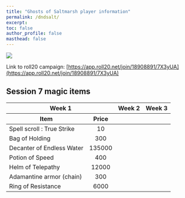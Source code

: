 ```yaml
---
title: "Ghosts of Saltmarsh player information"
permalink: /dndsalt/
excerpt: 
toc: false
author_profile: false
masthead: false
---
```


![](https://files.d20.io/images/80411677/2YjtcD7blVP_p5K2D7cJgw/max.png?1556830272)

Link to roll20 campaign: [https://app.roll20.net/join/18908891/7X3yUA](https://app.roll20.net/join/18908891/7X3yUA)

## Session 7 magic items

<!-- 6-column table with Item and Price under Week 1 and Price centered -->

<!-- 6-column table with centered Price column under Week 1 -->

<table>
  <thead>
    <tr>
      <th colspan="2">Week 1</th>
      <th colspan="2">Week 2</th>
      <th colspan="2">Week 3</th>
    </tr>
    <tr>
      <th>Item</th>
      <th style="text-align:center;">Price</th>
      <th></th>
      <th></th>
      <th></th>
      <th></th>
    </tr>
  </thead>
  <tbody>
    <tr><td>Spell scroll : True Strike</td><td style="text-align:center;">10</td><td></td><td></td><td></td><td></td></tr>
    <tr><td>Bag of Holding</td><td style="text-align:center;">300</td><td></td><td></td><td></td><td></td></tr>
    <tr><td>Decanter of Endless Water</td><td style="text-align:center;">135000</td><td></td><td></td><td></td><td></td></tr>
    <tr><td>Potion of Speed</td><td style="text-align:center;">400</td><td></td><td></td><td></td><td></td></tr>
    <tr><td>Helm of Telepathy</td><td style="text-align:center;">12000</td><td></td><td></td><td></td><td></td></tr>
    <tr><td>Adamantine armor (chain)</td><td style="text-align:center;">300</td><td></td><td></td><td></td><td></td></tr>
    <tr><td>Ring of Resistance</td><td style="text-align:center;">6000</td><td></td><td></td><td></td><td></td></tr>
  </tbody>
</table>
